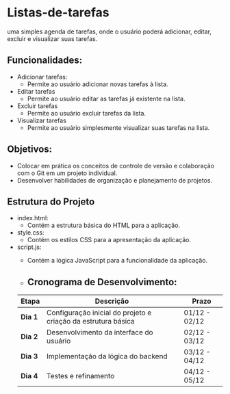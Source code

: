 # Listas-de-tarefas
uma simples agenda de tarefas, onde o usuário poderá adicionar, editar, excluir e visualizar suas tarefas.

## Funcionalidades:
- Adicionar tarefas:
  - Permite ao usuário adicionar novas tarefas à lista.
- Editar tarefas
  - Permite ao usuário editar as tarefas já existente na lista.
- Excluir tarefas
  - Permite ao usuário excluir tarefas da lista.
- Visualizar tarefas
  - Permite ao usuário simplesmente visualizar suas tarefas na lista.


## Objetivos:
- Colocar em prática os conceitos de controle de versão e colaboração com o Git em um projeto individual.
- Desenvolver habilidades de organização e planejamento de projetos.


## Estrutura do Projeto 
- index.html: 
  - Contém a estrutura básica do HTML para a aplicação. 
- style.css:
  - Contém os estilos CSS para a apresentação da aplicação. 
- script.js:
  - Contém a lógica JavaScript para a funcionalidade da aplicação.
 
  -  ## Cronograma de Desenvolvimento:
  | Etapa        | Descrição                                                    | Prazo         | 
  |--------------|--------------------------------------------------------------|---------------| 
  | **Dia 1**    | Configuração inicial do projeto e criação da estrutura básica| 01/12 - 02/12 | 
  | **Dia 2**    | Desenvolvimento da interface do usuário                      | 02/12 - 03/12 | 
  | **Dia 3**    | Implementação da lógica do backend                           | 03/12 - 04/12 | 
  | **Dia 4**    | Testes e refinamento                                         | 04/12 - 05/12 |
